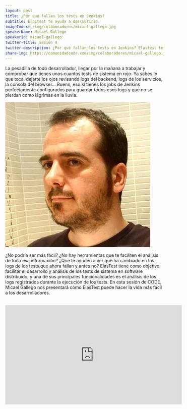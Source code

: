 ```yaml
---
layout: post
title: ¿Por qué fallan los tests en Jenkins?
subtitle: Elastest te ayuda a descubrirlo.
imageIndex: /img/colaboradores/micael-gallego.jpg
speakerName: Micael Gallego
speakerId: micael-gallego
twitter-title: Sesión 4
twitter-description: ¿Por qué fallan los tests en Jenkins? Elastest te ayuda a descubrirlo. Micael Gallego.
share-img: https://comunidadcode.com/img/colaboradores/micael-gallego.jpg
---
```


La pesadilla de todo desarrollador, llegar por la mañana a trabajar y comprobar que tienes unos cuantos tests de sistema en rojo. Ya sabes lo que toca, dejarte los ojos revisando logs del backend, logs de los servicios, la consola del browser... Bueno, eso si tienes los jobs de Jenkins perfectamente configurados para guardar todos esos logs y que no se pierdan como lágrimas en la lluvia.

<div class="next-session-image">
<a href="../colaboradores/micael-gallego"><img src="/img/colaboradores/micael-gallego.jpg"></a>
</div>

¿No podría ser más fácil? ¿No hay herramientas que te faciliten el análisis de toda esa información? ¿Que te ayuden a ver qué ha cambiado en los logs de los tests que ahora fallan y antes no? ElasTest tiene como objetivo facilitar el desarrollo y análisis de los tests de sistema en software distribuido, y una de sus principales funcionalidades es el análisis de los logs registrados durante la ejecución de los tests. En esta sesión de CODE, Micael Gallego nos presentará cómo ElasTest puede hacer la vida más fácil a los desarrolladores.

<br/>

<iframe class="youtube" width="560" height="315" src="https://www.youtube.com/embed/q2kdFUx-xeo" frameborder="0" allowfullscreen title="Video de Youtube: Elastest"></iframe>